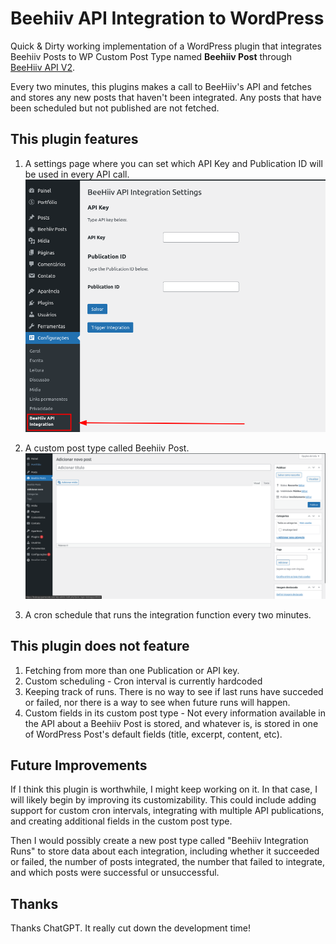 # Beehiiv API Integration to WordPress

Quick & Dirty working implementation of a WordPress plugin that integrates Beehiiv Posts to WP Custom Post Type named **Beehiiv Post** through [BeeHiiv API V2](https://developers.beehiiv.com/docs/v2/).

 Every two minutes, this plugins makes a call to BeeHiiv's API and fetches and stores any new posts that haven't been integrated. Any posts that have been scheduled but not published are not fetched.

## This plugin features

 1. A settings page where you can set which API Key and Publication ID will be used in every API call.
 ![Settings Page Screenshot](readme-assets/settings-page.png)

 1. A custom post type called Beehiiv Post.
 ![Beehiiv Post Page](readme-assets/beehiiv-post.png)

 1. A cron schedule that runs the integration function every two minutes.

## This plugin does not feature

1. Fetching from more than one Publication or API key.
1. Custom scheduling - Cron interval is currently hardcoded 
1. Keeping track of runs. There is no way to see if last runs have succeded or failed, nor there is a way to see when future runs will happen.
1. Custom fields in its custom post type - Not every information available in the API about a Beehiiv Post is stored, and whatever is, is stored in one of WordPress Post's default fields (title, excerpt, content, etc).

## Future Improvements

If I think this plugin is worthwhile, I might keep working on it. In that case, I will likely begin by improving its customizability. This could include adding support for custom cron intervals, integrating with multiple API publications, and creating additional fields in the custom post type. 

Then I would possibly create a new post type called "Beehiiv Integration Runs" to store data about each integration, including whether it succeeded or failed, the number of posts integrated, the number that failed to integrate, and which posts were successful or unsuccessful.

## Thanks
Thanks ChatGPT. It really cut down the development time!
